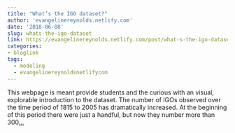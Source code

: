 ```yaml
---
title: "What’s the IGO dataset?"
author: 'evangelinereynolds.netlify.com'
date: '2018-06-08'
slug: whats-the-igo-dataset
link: https://evangelinereynolds.netlify.com/post/what-s-the-igo-dataset/
categories:
- bloglink
tags:
  - modeling
  - evangelinereynoldsnetlifycom
---
```


This webpage is meant provide students and the curious with an visual, explorable introduction to the dataset. The number of IGOs observed over the time period of 1815 to 2005 has dramatically increased. At the beginning of this period there were just a handful, but now they number more than 300[... <i class="fas fa-external-link-alt"></i>](https://evangelinereynolds.netlify.com/post/what-s-the-igo-dataset/)

